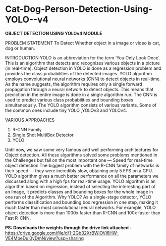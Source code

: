 # Cat-Dog-Person-Detection-Using-YOLO--v4

**OBJECT DETECTION USING YOLOv4 MODULE**

PROBLEM STATEMENT
To Detect Whether object in a image or video is  cat, dog or human.

INTRODUCTION
YOLO is an abbreviation for the term ‘You Only Look Once’. This is an algorithm that detects and recognizes various objects in a picture (in real-time). Object detection in YOLO is done as a regression problem and provides the class probabilities of the detected images.
YOLO algorithm employs convolutional neural networks (CNN) to detect objects in real-time. As the name suggests, the algorithm requires only a single forward propagation through a neural network to detect objects.
This means that prediction in the entire image is done in a single algorithm run. The CNN is used to predict various class probabilities and bounding boxes simultaneously.
The YOLO algorithm consists of various variants. Some of the common ones include tiny YOLO ,YOLOv3 and YOLOv4.

VARIOUS APPROACHES
1.	R-CNN Family
2.	Single Shot MultiBox Detector
3.	YOLO

Until now, we saw some very famous and well performing architectures for Object detection. All these algorithms solved some problems mentioned in the Challenges but fail on the most important one — Speed for real-time object detection
The biggest problem with the R-CNN family of networks is their speed — they were incredibly slow, obtaining only 5 FPS on a GPU.
YOLO algorithm gives a much better performance on all the parameters we discussed along with a high fps for real-time usage. YOLO algorithm is an algorithm based on regression, instead of selecting the interesting part of an Image, it predicts classes and bounding boxes for the whole image in one run of the Algorithm.
Why YOLO?
As a single-stage detector, YOLO performs classification and bounding box regression in one step, making it much faster than most convolutional neural networks. For example, YOLO object detection is more than 1000x faster than R-CNN and 100x faster than Fast R-CNN.


**PS: Downloads the weights through the drive link attached -** https://drive.google.com/file/d/1-2Gb32XrBWlOVi6HW-VE4MbeDul0yDmN/view?usp=sharing
